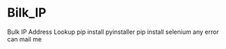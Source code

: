 # Bilk_IP
Bulk IP Address Lookup
pip install pyinstaller
pip install selenium
any error can mail me
